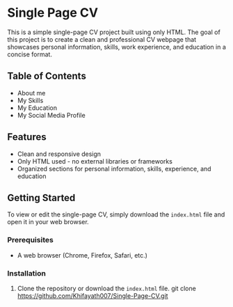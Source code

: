 # Single Page CV

This is a simple single-page CV project built using only HTML. The goal of this project is to create a clean and professional CV webpage that showcases personal information, skills, work experience, and education in a concise format.

## Table of Contents

- About me 
- My Skills
- My Education
- My Social Media Profile
## Features

- Clean and responsive design
- Only HTML used - no external libraries or frameworks
- Organized sections for personal information, skills, experience, and education

## Getting Started

To view or edit the single-page CV, simply download the `index.html` file and open it in your web browser. 

### Prerequisites

- A web browser (Chrome, Firefox, Safari, etc.)

### Installation

1. Clone the repository or download the `index.html` file.
   git clone https://github.com/Khifayath007/Single-Page-CV.git
